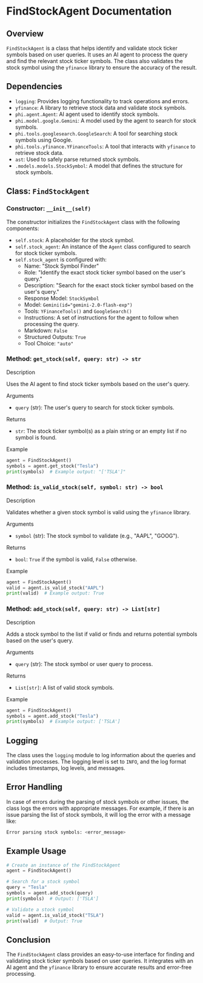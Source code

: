 # FindStockAgent Documentation

## Overview

`FindStockAgent` is a class that helps identify and validate stock ticker symbols based on user queries. It uses an AI agent to process the query and find the relevant stock ticker symbols. The class also validates the stock symbol using the `yfinance` library to ensure the accuracy of the result.

## Dependencies

- `logging`: Provides logging functionality to track operations and errors.
- `yfinance`: A library to retrieve stock data and validate stock symbols.
- `phi.agent.Agent`: AI agent used to identify stock symbols.
- `phi.model.google.Gemini`: A model used by the agent to search for stock symbols.
- `phi.tools.googlesearch.GoogleSearch`: A tool for searching stock symbols using Google.
- `phi.tools.yfinance.YFinanceTools`: A tool that interacts with `yfinance` to retrieve stock data.
- `ast`: Used to safely parse returned stock symbols.
- `.models.models.StockSymbol`: A model that defines the structure for stock symbols.

## Class: `FindStockAgent`

### Constructor: `__init__(self)`

The constructor initializes the `FindStockAgent` class with the following components:

- `self.stock`: A placeholder for the stock symbol.
- `self.stock_agent`: An instance of the `Agent` class configured to search for stock ticker symbols.
- `self.stock_agent` is configured with:
  - Name: "Stock Symbol Finder"
  - Role: "Identify the exact stock ticker symbol based on the user's query."
  - Description: "Search for the exact stock ticker symbol based on the user's query."
  - Response Model: `StockSymbol`
  - Model: `Gemini(id="gemini-2.0-flash-exp")`
  - Tools: `YFinanceTools()` and `GoogleSearch()`
  - Instructions: A set of instructions for the agent to follow when processing the query.
  - Markdown: `False`
  - Structured Outputs: `True`
  - Tool Choice: `"auto"`

### Method: `get_stock(self, query: str) -> str`

Description

Uses the AI agent to find stock ticker symbols based on the user's query.

Arguments

- `query` (str): The user's query to search for stock ticker symbols.

Returns

- `str`: The stock ticker symbol(s) as a plain string or an empty list if no symbol is found.

Example

```python
agent = FindStockAgent()
symbols = agent.get_stock("Tesla")
print(symbols)  # Example output: "['TSLA']"
```

### Method: `is_valid_stock(self, symbol: str) -> bool`

Description

Validates whether a given stock symbol is valid using the `yfinance` library.

Arguments

- `symbol` (str): The stock symbol to validate (e.g., "AAPL", "GOOG").

Returns

- `bool`: `True` if the symbol is valid, `False` otherwise.

Example

```python
agent = FindStockAgent()
valid = agent.is_valid_stock("AAPL")
print(valid)  # Example output: True
```

### Method: `add_stock(self, query: str) -> List[str]`

Description

Adds a stock symbol to the list if valid or finds and returns potential symbols based on the user's query.

Arguments

- `query` (str): The stock symbol or user query to process.

Returns

- `List[str]`: A list of valid stock symbols.

Example

```python
agent = FindStockAgent()
symbols = agent.add_stock("Tesla")
print(symbols)  # Example output: ['TSLA']
```

## Logging

The class uses the `logging` module to log information about the queries and validation processes. The logging level is set to `INFO`, and the log format includes timestamps, log levels, and messages.

## Error Handling

In case of errors during the parsing of stock symbols or other issues, the class logs the errors with appropriate messages. For example, if there is an issue parsing the list of stock symbols, it will log the error with a message like:

```bash
Error parsing stock symbols: <error_message>
```

## Example Usage

```python
# Create an instance of the FindStockAgent
agent = FindStockAgent()

# Search for a stock symbol
query = "Tesla"
symbols = agent.add_stock(query)
print(symbols)  # Output: ['TSLA']

# Validate a stock symbol
valid = agent.is_valid_stock("TSLA")
print(valid)  # Output: True
```

## Conclusion

The `FindStockAgent` class provides an easy-to-use interface for finding and validating stock ticker symbols based on user queries. It integrates with an AI agent and the `yfinance` library to ensure accurate results and error-free processing.
